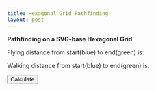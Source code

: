 ```yaml
---
title: Hexagonal Grid Pathfinding
layout: post
---
```


<strong>Pathfinding on a SVG-base Hexagonal Grid</strong>

Flying distance from start(blue) to end(green) is: <span id="fly_dist"></span>

Walking distance from start(blue) to end(green) is: <span id="walk_dist"></span>

<button id="calc" onclick="calculate()">Calculate</button>

<svg id="grid" viewBox="0 0 500 600" height="500" width="600"></svg>

<script type="text/javascript" src="../src/hex2.js"></script>
